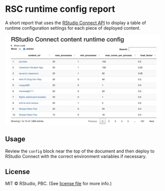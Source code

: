 # RSC runtime config report

A short report that uses the [RStudio Connect API](https://docs.rstudio.com/connect/api/#get-/v1/content) to display a table of runtime configuration settings for each piece of deployed content.

![](images/runtime_config_report.png)

## Usage

Review the `config` block near the top of the document and then deploy to RStudio Connect with the correct environment variables if necessary.

## License

MIT © RStudio, PBC. (See [license file](LICENSE.md) for more info.)
